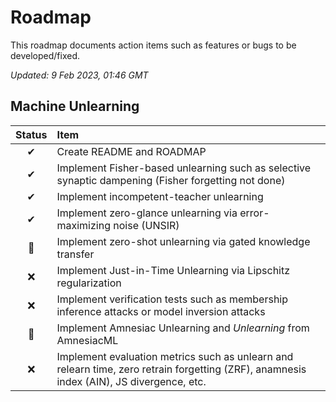 # Roadmap

This roadmap documents action items such as features or bugs to be developed/fixed.

_Updated: 9 Feb 2023, 01:46 GMT_

## Machine Unlearning

| Status | Item                                                                                                                                     |
| :----: | :--------------------------------------------------------------------------------------------------------------------------------------- |
|   ✔    | Create README and ROADMAP                                                                                                                |
|   ✔    | Implement Fisher-based unlearning such as selective synaptic dampening (Fisher forgetting not done)                                      |
|   ✔    | Implement incompetent-teacher unlearning                                                                                                 |
|   ✔    | Implement zero-glance unlearning via error-maximizing noise (UNSIR)                                                                      |
|   🛑   | Implement zero-shot unlearning via gated knowledge transfer                                                                              |
|   ❌   | Implement Just-in-Time Unlearning via Lipschitz regularization                                             |
|   ❌   | Implement verification tests such as membership inference attacks or model inversion attacks                                             |
|   🛑   | Implement Amnesiac Unlearning and _Unlearning_ from AmnesiacML                                                                           |
|   ❌   | Implement evaluation metrics such as unlearn and relearn time, zero retrain forgetting (ZRF), anamnesis index (AIN), JS divergence, etc. |
